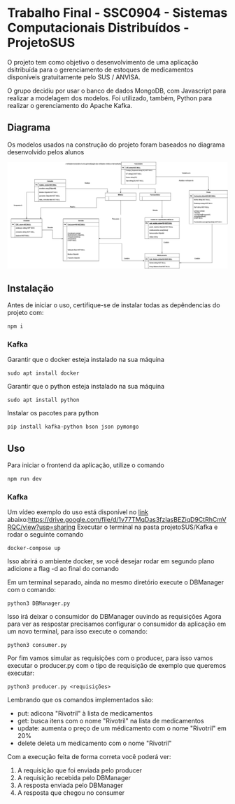 # Trabalho Final - SSC0904 - Sistemas Computacionais Distribuídos - ProjetoSUS

O projeto tem como objetivo o desenvolvimento de uma aplicação dsitribuída para o gerenciamento de estoques de medicamentos disponíveis gratuitamente pelo SUS / ANVISA.

O grupo decidiu por usar o banco de dados MongoDB, com Javascript para realizar a modelagem dos modelos. Foi utilizado, também, Python para realizar o gerenciamento do Apache Kafka.

## Diagrama

Os modelos usados na construção do projeto foram baseados no diagrama desenvolvido pelos alunos

![diagramaER](./DiagramaER.jpg)

## Instalação

Antes de iniciar o uso, certifique-se de instalar todas as depêndencias do projeto com:

``` bash
npm i
```

### Kafka

Garantir que o docker esteja instalado na sua máquina

```shell
sudo apt install docker
```

Garantir que o python esteja instalado na sua máquina

```shell
sudo apt install python
```

Instalar os pacotes para python

```shell
pip install kafka-python bson json pymongo
```

## Uso

Para iniciar o frontend da aplicação, utilize o comando

```bash
npm run dev
```

### Kafka

Um vídeo exemplo do uso está disponível no [link](https://drive.google.com/file/d/1v77TMqDas3fzIasBEZiqD9CtRhCmVRQC/view?usp=sharing) abaixo:<https://drive.google.com/file/d/1v77TMqDas3fzIasBEZiqD9CtRhCmVRQC/view?usp=sharing>
Executar o terminal na pasta projetoSUS/Kafka e rodar o seguinte comando

```shell
docker-compose up
```  

Isso abrirá o ambiente docker, se você desejar rodar em segundo plano adicione a flag -d ao final do comando

Em um terminal separado, ainda no mesmo diretório execute o DBManager com o comando:

```shell
python3 DBManager.py
```

Isso irá deixar o consumidor do DBManager ouvindo as requisições
Agora para ver as respostar precisamos configurar o consumidor da aplicação em um novo terminal, para isso execute o comando:

```shell
python3 consumer.py
```

Por fim vamos simular as requisições com o producer, para isso vamos executar o producer.py com o tipo de requisição de exemplo que queremos executar:

 ```shell
 python3 producer.py <requisições>
 ```

Lembrando que os comandos implementados são:

- put: adicona "Rivotril" à lista de medicamentos
- get: busca itens com  o nome "Rivotril" na lista de medicamentos
- update: aumenta o preço de um médicamento com o nome "Rivotril" em 20%
- delete deleta um medicamento com o nome "Rivotril"

Com a execução feita de forma correta você poderá ver:

1. A requisição que foi enviada pelo producer
2. A requisição recebida pelo DBManager
3. A resposta enviada pelo DBManager
4. A resposta que chegou no consumer
